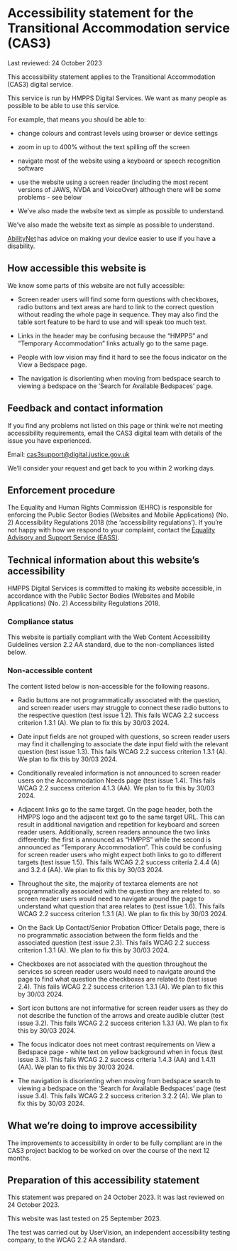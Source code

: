 # Accessibility statement for the Transitional Accommodation service (CAS3)

Last reviewed: 24 October 2023

This accessibility statement applies to the Transitional Accommodation (CAS3) digital service.

This service is run by HMPPS Digital Services. We want as many people as possible to be able to use this service.

For example, that means you should be able to:

- change colours and contrast levels using browser or device settings

- zoom in up to 400% without the text spilling off the screen

- navigate most of the website using a keyboard or speech recognition software

- use the website using a screen reader (including the most recent versions of JAWS, NVDA and VoiceOver) although there will be some problems - see below

- We’ve also made the website text as simple as possible to understand.

We’ve also made the website text as simple as possible to understand.

[AbilityNet](https://mcmw.abilitynet.org.uk/) has advice on making your device easier to use if you have a disability.

## How accessible this website is

We know some parts of this website are not fully accessible:

- Screen reader users will find some form questions with checkboxes, radio buttons and text areas are hard to link to the correct question without reading the whole page in sequence. They may also find the table sort feature to be hard to use and will speak too much text.

- Links in the header may be confusing because the “HMPPS” and “Temporary Accommodation” links actually go to the same page.

- People with low vision may find it hard to see the focus indicator on the View a Bedspace page.

- The navigation is disorienting when moving from bedspace search to viewing a bedspace on the ‘Search for Available Bedspaces’ page.

## Feedback and contact information

If you find any problems not listed on this page or think we’re not meeting accessibility requirements, email the CAS3 digital team with details of the issue you have experienced.

Email: [cas3support@digital.justice.gov.uk](mailto:cas3support@digital.justice.gov.uk)

We’ll consider your request and get back to you within 2 working days.

## Enforcement procedure

The Equality and Human Rights Commission (EHRC) is responsible for enforcing the Public Sector Bodies (Websites and Mobile Applications) (No. 2) Accessibility Regulations 2018 (the ‘accessibility regulations’). If you’re not happy with how we respond to your complaint, contact the [Equality Advisory and Support Service (EASS)](https://www.equalityadvisoryservice.com/).

## Technical information about this website’s accessibility

HMPPS Digital Services is committed to making its website accessible, in accordance with the Public Sector Bodies (Websites and Mobile Applications) (No. 2) Accessibility Regulations 2018.

### Compliance status

This website is partially compliant with the Web Content Accessibility Guidelines version 2.2 AA standard, due to the non-compliances listed below.

### Non-accessible content

The content listed below is non-accessible for the following reasons.

- Radio buttons are not programmatically associated with the question, and screen reader users may struggle to connect these radio buttons to the respective question (test issue 1.2). This fails WCAG 2.2 success criterion 1.3.1 (A). We plan to fix this by 30/03 2024.

- Date input fields are not grouped with questions, so screen reader users may find it challenging to associate the date input field with the relevant question (test issue 1.3). This fails WCAG 2.2 success criterion 1.3.1 (A). We plan to fix this by 30/03 2024.

- Conditionally revealed information is not announced to screen reader users on the Accommodation Needs page (test issue 1.4). This fails WCAG 2.2 success criterion 4.1.3 (AA). We plan to fix this by 30/03 2024.

- Adjacent links go to the same target. On the page header, both the HMPPS logo and the adjacent text go to the same target URL. This can result in additional navigation and repetition for keyboard and screen reader users. Additionally, screen readers announce the two links differently: the first is announced as “HMPPS” while the second is announced as “Temporary Accommodation”. This could be confusing for screen reader users who might expect both links to go to different targets (test issue 1.5). This fails WCAG 2.2 success criteria 2.4.4 (A) and 3.2.4 (AA). We plan to fix this by 30/03 2024.

- Throughout the site, the majority of textarea elements are not programmatically associated with the question they are related to. so screen reader users would need to navigate around the page to understand what question that area relates to (test issue 1.6). This fails WCAG 2.2 success criterion 1.3.1 (A). We plan to fix this by 30/03 2024.

- On the Back Up Contact/Senior Probation Officer Details page, there is no programmatic association between the form fields and the associated question (test issue 2.3). This fails WCAG 2.2 success criterion 1.3.1 (A). We plan to fix this by 30/03 2024.

- Checkboxes are not associated with the question throughout the services so screen reader users would need to navigate around the page to find what question the checkboxes are related to (test issue 2.4). This fails WCAG 2.2 success criterion 1.3.1 (A). We plan to fix this by 30/03 2024.

- Sort icon buttons are not informative for screen reader users as they do not describe the function of the arrows and create audible clutter (test issue 3.2). This fails WCAG 2.2 success criterion 1.3.1 (A). We plan to fix this by 30/03 2024.

- The focus indicator does not meet contrast requirements on View a Bedspace page - white text on yellow background when in focus (test issue 3.3). This fails WCAG 2.2 success criteria 1.4.3 (AA) and 1.4.11 (AA). We plan to fix this by 30/03 2024.

- The navigation is disorienting when moving from bedspace search to viewing a bedspace on the ‘Search for Available Bedspaces’ page (test issue 3.4). This fails WCAG 2.2 success criterion 3.2.2 (A). We plan to fix this by 30/03 2024.

## What we’re doing to improve accessibility

The improvements to accessibility in order to be fully compliant are in the CAS3 project backlog to be worked on over the course of the next 12 months.

## Preparation of this accessibility statement

This statement was prepared on 24 October 2023. It was last reviewed on 24 October 2023.

This website was last tested on 25 September 2023.

The test was carried out by UserVision, an independent accessibility testing company, to the WCAG 2.2 AA standard.